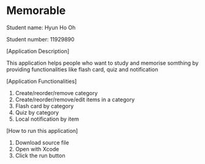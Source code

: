 # Memorable

Student name: Hyun Ho Oh

Student number: 11929890

[Application Description]

This application helps people who want to study and memorise somthing by providing functionalities like flash card, quiz and notification

[Application Functionalities]

1. Create/reorder/remove category
2. Create/reorder/remove/edit items in a category
3. Flash card by category
4. Quiz by category
5. Local notification by item

[How to run this application]

1. Download source file
2. Open with Xcode
3. Click the run button
